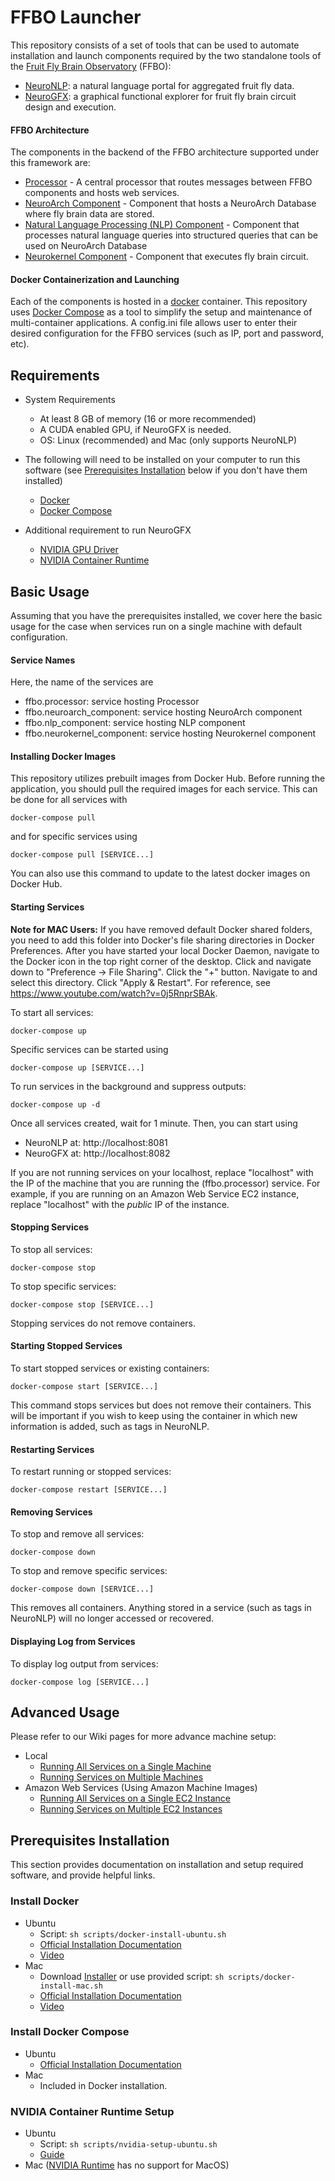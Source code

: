 # FFBO Launcher

This repository consists of a set of tools that can be used to automate installation and launch components required by the two standalone tools of the [Fruit Fly Brain Observatory](http://fruitflybrain.org) (FFBO):
* [NeuroNLP](https://neuronlp.fruitflybrain.org): a natural language portal for aggregated fruit fly data.
* [NeuroGFX](https://neurogfx.fruitflybrain.org): a graphical functional explorer for fruit fly brain circuit design and execution.

#### FFBO Architecture

The components in the backend of the FFBO architecture supported under this framework are:
* [Processor](https://github.com/fruitflybrain/ffbo.processor) - A central processor that routes messages between FFBO components and hosts web services.
* [NeuroArch Component](https://github.com/fruitflybrain/ffbo.neuroarch_component) - Component that hosts a NeuroArch Database where fly brain data are stored.
* [Natural Language Processing (NLP) Component](https://github.com/fruitflybrain/ffbo.nlp_component) - Component that processes natural language queries into structured queries that can be used on NeuroArch Database
* [Neurokernel Component](https://github.com/fruitflybrain/ffbo.neurokernel_component) - Component that executes fly brain circuit.

#### Docker Containerization and Launching

Each of the components is hosted in a [docker](https://docker.com) container. This repository uses
[Docker Compose](https://docs.docker.com/compose) as a tool to simplify the setup and maintenance of multi-container applications.
A config.ini file allows user to enter their desired configuration for the FFBO services (such as IP, port and password, etc).

## Requirements

- System Requirements
  - At least 8 GB of memory (16 or more recommended)
  - A CUDA enabled GPU, if NeuroGFX is needed.
  - OS: Linux (recommended) and Mac (only supports NeuroNLP)

- The following will need to be installed on your computer to run this software (see [Prerequisites Installation](#requirement_install) below if you don't have them installed) 
  - [Docker](https://docs.docker.com/install/)
  - [Docker Compose](https://docs.docker.com/compose/install/)
- Additional requirement to run NeuroGFX
  - [NVIDIA GPU Driver](https://www.nvidia.com/drivers)
  - [NVIDIA Container Runtime](https://github.com/NVIDIA/nvidia-container-runtime)


## Basic Usage

Assuming that you have the prerequisites installed, we cover here the basic usage for
the case when services run on a single machine with default configuration. 

#### Service Names
Here, the name of the services are
- ffbo.processor: service hosting Processor
- ffbo.neuroarch_component: service hosting NeuroArch component
- ffbo.nlp_component: service hosting NLP component
- ffbo.neurokernel_component: service hosting Neurokernel component

#### Installing Docker Images
This repository utilizes prebuilt images from Docker Hub. Before running the application,
you should pull the required images for each service. This can be done for all services with
    
    docker-compose pull
    
and for specific services using
    
    docker-compose pull [SERVICE...]
    
You can also use this command to update to the latest docker images on Docker Hub.

#### Starting Services
__Note for MAC Users:__ If you have removed default Docker shared folders, you need to add this folder into Docker's file sharing directories in Docker Preferences. After you have started your local Docker Daemon, navigate to the Docker icon in the top right corner of the desktop. Click and navigate down to "Preference -> File Sharing". Click the "+" button. Navigate to and select this directory. Click "Apply & Restart". For reference, see https://www.youtube.com/watch?v=0j5RnprSBAk.

To start all services:
    
    docker-compose up
    
Specific services can be started using

    docker-compose up [SERVICE...]
    
To run services in the background and suppress outputs:
    
    docker-compose up -d
    
Once all services created, wait for 1 minute. Then, you can start using
- NeuroNLP at: http://localhost:8081
- NeuroGFX at: http://localhost:8082

If you are not running services on your localhost, replace "localhost" with
the IP of the machine that you are running the (ffbo.processor) service.
For example, if you are running on an Amazon Web Service EC2 instance, 
replace "localhost" with the *public* IP of the instance.

#### Stopping Services

To stop all services:
     
    docker-compose stop
    
To stop specific services:
    
    docker-compose stop [SERVICE...]
    
Stopping services do not remove containers. 

#### Starting Stopped Services

To start stopped services or existing containers:
    
    docker-compose start [SERVICE...]
    
This command stops services but does not remove their containers.
This will be important if you wish to keep using the container
in which new information is added, such as tags in NeuroNLP.

#### Restarting Services

To restart running or stopped services:
    
    docker-compose restart [SERVICE...]

#### Removing Services

To stop and remove all services:
    
    docker-compose down
    
To stop and remove specific services:
    
    docker-compose down [SERVICE...]
    
This removes all containers. Anything stored in a service (such as tags in NeuroNLP)
will no longer accessed or recovered.

#### Displaying Log from Services
To display log output from services:
    
    docker-compose log [SERVICE...]
    

## Advanced Usage
Please refer to our Wiki pages for more advance machine setup:
-  Local
   -  [Running All Services on a Single Machine](https://github.com/fruitflybrain/ffbo.launcher/wiki/Execution-on-a-Single-Local-Computer)
   -  [Running Services on Multiple Machines](https://github.com/fruitflybrain/ffbo.launcher/wiki/Execution-on-Multiple-Local-Computers)
-  Amazon Web Services (Using Amazon Machine Images)
   -  [Running All Services on a Single EC2 Instance]()
   -  [Running Services on Multiple EC2 Instances]()

## <a name="requirement_install"></a>Prerequisites Installation

This section provides documentation on installation and setup required software, and provide helpful links.

### Install Docker

- Ubuntu
  -  Script: `sh scripts/docker-install-ubuntu.sh`
  -  [Official Installation Documentation](https://docs.docker.com/install/linux/docker-ce/ubuntu/)
  -  [Video](https://www.youtube.com/watch?v=V9AKvZZCWLc)
- Mac
  -  Download [Installer](https://download.docker.com/mac/stable/Docker.dmg) or use provided script: `sh scripts/docker-install-mac.sh`
  -  [Official Installation Documentation](https://docs.docker.com/docker-for-mac/install/)
  -  [Video](https://www.youtube.com/watch?v=lNkVxDSRo7M)
<!---- Windows
  -  Script: `sh scripts/docker-install-win.sh`
  -  [Guide](https://docs.docker.com/docker-for-windows/install/)
  -  [Video](https://www.youtube.com/watch?v=S7NVloq0EBc)-->
  
### Install Docker Compose

- Ubuntu
  -  [Official Installation Documentation](https://docs.docker.com/compose/install/#install-compose)
- Mac
  -  Included in Docker installation.

### NVIDIA Container Runtime Setup
- Ubuntu
  -  Script: `sh scripts/nvidia-setup-ubuntu.sh`
  -  [Guide](https://github.com/fruitflybrain/ffbo.launcher/wiki/NVIDIA-Runtime-Setup-for-Ubuntu)
- Mac ([NVIDIA Runtime](https://github.com/NVIDIA/nvidia-container-runtime) has no support for MacOS)
<!--- Windows ([NVIDIA Runtime](https://github.com/NVIDIA/nvidia-container-runtime) has no support for Windows)-->

